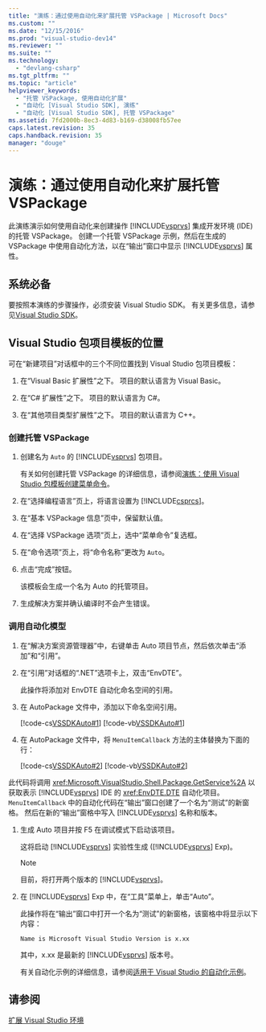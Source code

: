 ```yaml
---
title: "演练：通过使用自动化来扩展托管 VSPackage | Microsoft Docs"
ms.custom: ""
ms.date: "12/15/2016"
ms.prod: "visual-studio-dev14"
ms.reviewer: ""
ms.suite: ""
ms.technology: 
  - "devlang-csharp"
ms.tgt_pltfrm: ""
ms.topic: "article"
helpviewer_keywords: 
  - "托管 VSPackage, 使用自动化扩展"
  - "自动化 [Visual Studio SDK], 演练"
  - "自动化 [Visual Studio SDK], 托管 VSPackage"
ms.assetid: 7fd2000b-8ec3-4d83-b169-d38008fb57ee
caps.latest.revision: 35
caps.handback.revision: 35
manager: "douge"
---
```

# 演练：通过使用自动化来扩展托管 VSPackage
此演练演示如何使用自动化来创建操作 [!INCLUDE[vsprvs](../code-quality/includes/vsprvs_md.md)] 集成开发环境 \(IDE\) 的托管 VSPackage。 创建一个托管 VSPackage 示例，然后在生成的 VSPackage 中使用自动化方法，以在“输出”窗口中显示 [!INCLUDE[vsprvs](../code-quality/includes/vsprvs_md.md)] 属性。  
  
## 系统必备  
 要按照本演练的步骤操作，必须安装 Visual Studio SDK。 有关更多信息，请参见[Visual Studio SDK](../extensibility/visual-studio-sdk.md)。  
  
## Visual Studio 包项目模板的位置  
 可在“新建项目”对话框中的三个不同位置找到 Visual Studio 包项目模板：  
  
1.  在“Visual Basic 扩展性”之下。 项目的默认语言为 Visual Basic。  
  
2.  在“C\# 扩展性”之下。 项目的默认语言为 C\#。  
  
3.  在“其他项目类型扩展性”之下。 项目的默认语言为 C\+\+。  
  
### 创建托管 VSPackage  
  
1.  创建名为 `Auto` 的 [!INCLUDE[vsprvs](../code-quality/includes/vsprvs_md.md)] 包项目。  
  
     有关如何创建托管 VSPackage 的详细信息，请参阅[演练：使用 Visual Studio 包模板创建菜单命令](../Topic/Walkthrough:%20Creating%20a%20Menu%20Command%20By%20Using%20the%20Visual%20Studio%20Package%20Template.md)。  
  
2.  在“选择编程语言”页上，将语言设置为 [!INCLUDE[csprcs](../data-tools/includes/csprcs_md.md)]。  
  
3.  在“基本 VSPackage 信息”页中，保留默认值。  
  
4.  在“选择 VSPackage 选项”页上，选中“菜单命令”复选框。  
  
5.  在“命令选项”页上，将“命令名称”更改为 `Auto`。  
  
6.  点击“完成”按钮。  
  
     该模板会生成一个名为 Auto 的托管项目。  
  
7.  生成解决方案并确认编译时不会产生错误。  
  
### 调用自动化模型  
  
1.  在“解决方案资源管理器”中，右键单击 Auto 项目节点，然后依次单击“添加”和“引用”。  
  
2.  在“引用”对话框的“.NET”选项卡上，双击“EnvDTE”。  
  
     此操作将添加对 EnvDTE 自动化命名空间的引用。  
  
3.  在 AutoPackage 文件中，添加以下命名空间引用。  
  
     [!code-cs[VSSDKAuto#1](../misc/codesnippet/CSharp/walkthrough-extending-managed-vspackages-by-using-automation_1.cs)]
     [!code-vb[VSSDKAuto#1](../misc/codesnippet/VisualBasic/walkthrough-extending-managed-vspackages-by-using-automation_1.vb)]  
  
4.  在 AutoPackage 文件中，将 `MenuItemCallback` 方法的主体替换为下面的行：  
  
     [!code-cs[VSSDKAuto#2](../misc/codesnippet/CSharp/walkthrough-extending-managed-vspackages-by-using-automation_2.cs)]
     [!code-vb[VSSDKAuto#2](../misc/codesnippet/VisualBasic/walkthrough-extending-managed-vspackages-by-using-automation_2.vb)]  
  
 此代码将调用 <xref:Microsoft.VisualStudio.Shell.Package.GetService%2A> 以获取表示 [!INCLUDE[vsprvs](../code-quality/includes/vsprvs_md.md)] IDE 的 <xref:EnvDTE.DTE> 自动化项目。`MenuItemCallback` 中的自动化代码在“输出”窗口创建了一个名为“测试”的新窗格。 然后在新的“输出”窗格中写入 [!INCLUDE[vsprvs](../code-quality/includes/vsprvs_md.md)] 名称和版本。  
  
1.  生成 Auto 项目并按 F5 在调试模式下启动该项目。  
  
     这将启动 [!INCLUDE[vsprvs](../code-quality/includes/vsprvs_md.md)] 实验性生成 \([!INCLUDE[vsprvs](../code-quality/includes/vsprvs_md.md)] Exp\)。  
  
    > [!NOTE]
    >  目前，将打开两个版本的 [!INCLUDE[vsprvs](../code-quality/includes/vsprvs_md.md)]。  
  
2.  在 [!INCLUDE[vsprvs](../code-quality/includes/vsprvs_md.md)] Exp 中，在“工具”菜单上，单击“Auto”。  
  
     此操作将在“输出”窗口中打开一个名为“测试”的新窗格，该窗格中将显示以下内容：  
  
    ```  
    Name is Microsoft Visual Studio Version is x.xx  
    ```  
  
     其中，x.xx 是最新的 [!INCLUDE[vsprvs](../code-quality/includes/vsprvs_md.md)] 版本号。  
  
     有关自动化示例的详细信息，请参阅[适用于 Visual Studio 的自动化示例](http://www.microsoft.com/downloads/details.aspx?familyid=3ff9c915-30e5-430e-95b3-621dccd25150&displaylang=en)。  
  
## 请参阅  
 [扩展 Visual Studio 环境](../Topic/Extending%20the%20Visual%20Studio%20Environment.md)